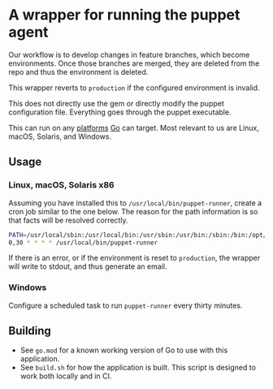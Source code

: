 # A wrapper for running the puppet agent

Our workflow is to develop changes in feature branches, which become
environments. Once those branches are merged, they are deleted from the repo and
thus the environment is deleted.

This wrapper reverts to `production` if the configured environment is invalid.

This does not directly use the gem or directly modify the puppet configuration
file. Everything goes through the puppet executable.

This can run on any [platforms] [Go] can target. Most relevant to us are Linux,
macOS, Solaris, and Windows.

## Usage

### Linux, macOS, Solaris x86

Assuming you have installed this to `/usr/local/bin/puppet-runner`, create a cron job similar
to the one below. The reason for the path information is so that facts will be resolved
correctly.

```bash
PATH=/usr/local/sbin:/usr/local/bin:/usr/sbin:/usr/bin:/sbin:/bin:/opt/puppetlabs/bin
0,30 * * * * /usr/local/bin/puppet-runner
```

If there is an error, or if the environment is reset to `production`, the
wrapper will write to stdout, and thus generate an email.

### Windows

Configure a scheduled task to run `puppet-runner` every thirty minutes.

## Building

- See `go.mod` for a known working version of Go to use with this application.
- See `build.sh` for how the application is built. This script is designed to work both locally and in CI.

[platforms]: https://golang.org/doc/install/source#environment
[Go]: https://golang.org/
